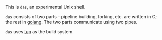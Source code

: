 This is `das`, an experimental Unix shell.

`das` consists of two parts - pipeline building, forking, etc. are written in
C; the rest in [golang](http://golang.org/). The two parts communicate using
two pipes.

`das` uses [tup](http://gittup.org/tup/) as the build system.

